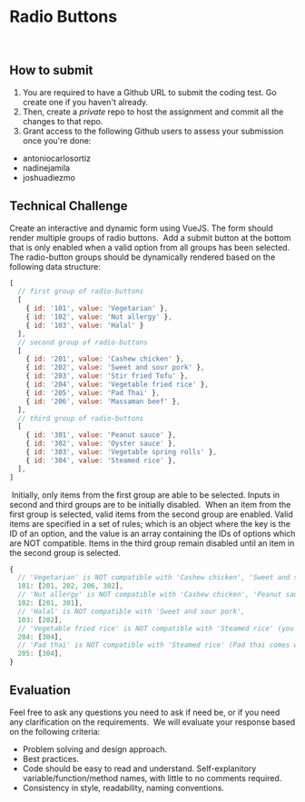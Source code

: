 # Radio Buttons
​

## How to submit

1. You are required to have a Github URL to submit the coding test. Go create one if you haven't already.
2. Then, create a *private* repo to host the assignment and commit all the changes to that repo.
3. Grant access to the following Github users to assess your submission once you're done:
- antoniocarlosortiz
- nadinejamila
- joshuadiezmo


## Technical Challenge

Create an interactive and dynamic form using VueJS. The form should render multiple groups of radio buttons. 
​
Add a submit button at the bottom that is only enabled when a valid option from all groups has been selected.
​
The radio-button groups should be dynamically rendered based on the following data structure:
​
```javascript
[
  // first group of radio-buttons
  [
    { id: '101', value: 'Vegetarian' },
    { id: '102', value: 'Nut allergy' },
    { id: '103', value: 'Halal' }
  ],
  // second group of radio-buttons
  [
    { id: '201', value: 'Cashew chicken' },
    { id: '202', value: 'Sweet and sour pork' },
    { id: '203', value: 'Stir fried Tofu' },
    { id: '204', value: 'Vegetable fried rice' },
    { id: '205', value: 'Pad Thai' },
    { id: '206', value: 'Massaman beef' },
  ],
  // third group of radio-buttons
  [
    { id: '301', value: 'Peanut sauce' },
    { id: '302', value: 'Oyster sauce' },
    { id: '303', value: 'Vegetable spring rolls' },
    { id: '304', value: 'Steamed rice' },
  ],
]
```
​
Initially, only items from the first group are able to be selected. Inputs in second and third groups are to be initially disabled.
​
When an item from the first group is selected, valid items from the second group are enabled. Valid items are specified in a set of rules; which is an object where the key is the ID of an option, and the value is an array containing the IDs of options which are NOT compatible. Items in the third group remain disabled until an item in the second group is selected.
​
```javascript
{
  // 'Vegetarian' is NOT compatible with 'Cashew chicken', 'Sweet and sour pork', 'Massaman beef', 'Oyster sauce'
  101: [201, 202, 206, 302], 
  // 'Nut allergy' is NOT compatible with 'Cashew chicken', 'Peanut sauce',
  102: [201, 301], 
  // 'Halal' is NOT compatible with 'Sweet and sour pork',
  103: [202], 
  // 'Vegetable fried rice' is NOT compatible with 'Steamed rice' (you don't need more rice... carb overload),
  204: [304],
  // 'Pad thai' is NOT compatible with 'Steamed rice' (Pad thai comes with noodles),
  205: [304],
}
```
  
## Evaluation

Feel free to ask any questions you need to ask if need be, or if you need any clarification on the requirements.
​
We will evaluate your response based on the following criteria:
​
* Problem solving and design approach.
* Best practices.
* Code should be easy to read and understand. Self-explanitory variable/function/method names, with little to no comments required.
* Consistency in style, readability, naming conventions.
